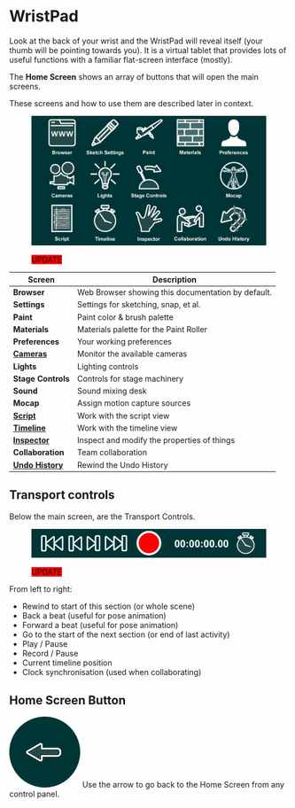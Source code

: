 # WristPad

Look at the back of your wrist and the WristPad will reveal itself (your thumb will be pointing towards you). It is a virtual tablet that provides lots of useful functions with a familiar flat-screen interface (mostly).

The **Home Screen** shows an array of buttons that will open the main screens.

These screens and how to use them are described later in context.&#x20;

<figure><img src="../.gitbook/assets/WristPad.jpeg" alt=""><figcaption><p><mark style="background-color:red;">UPDATE</mark></p></figcaption></figure>

| Screen                                                    | Description                                        |
| --------------------------------------------------------- | -------------------------------------------------- |
| **Browser**                                               | Web Browser showing this documentation by default. |
| **Settings**                                              | Settings for sketching, snap, et al.               |
| **Paint**                                                 | Paint color & brush palette                        |
| **Materials**                                             | Materials palette for the Paint Roller             |
| **Preferences**                                           | Your working preferences                           |
| ****[**Cameras**](../cameras.md)****                      | Monitor the available cameras                      |
| **Lights**                                                | Lighting controls                                  |
| **Stage Controls**                                        | Controls for stage machinery                       |
| **Sound**                                                 | Sound mixing desk                                  |
| **Mocap**                                                 | Assign motion capture sources                      |
| ****[**Script**](script.md)****                           | Work with the script view                          |
| ****[**Timeline**](timeline.md)****                       | Work with the timeline view                        |
| ****[**Inspector**](working-with-things/inspector.md)**** | Inspect and modify the properties of things        |
| **Collaboration**                                         | Team collaboration                                 |
| ****[**Undo History**](undo-redo.md)****                  | Rewind the Undo History                            |

## Transport controls

Below the main screen, are the Transport Controls.

<figure><img src="../.gitbook/assets/image (8).png" alt=""><figcaption><p><mark style="background-color:red;">UPDATE</mark></p></figcaption></figure>

From left to right:

* Rewind to start of this section (or whole scene)
* Back a beat (useful for pose animation)
* Forward a beat (useful for pose animation)
* Go to the start of the next section (or end of last activity)
* Play / Pause
* Record / Pause
* Current timeline position
* Clock synchronisation (used when collaborating)

## Home Screen Button

<img src="../.gitbook/assets/Home button.png" alt="" data-size="original"> Use the arrow to go back to the Home Screen from any control panel.

